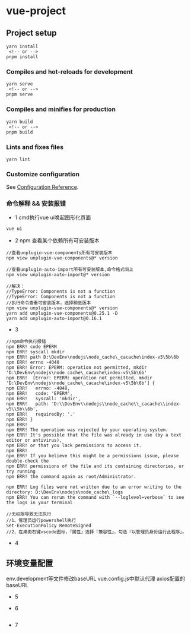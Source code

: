 # vue-project

## Project setup
```
yarn install
 <!-- or -->
pnpm install
```

### Compiles and hot-reloads for development
```
yarn serve
 <!-- or -->
pnpm serve
```

### Compiles and minifies for production
```
yarn build
 <!-- or -->
pnpm build
```

### Lints and fixes files
```
yarn lint
```

### Customize configuration
See [Configuration Reference](https://cli.vuejs.org/config/).

### 命令解释 && 安装报错
+ 1 cmd执行vue ui唤起图形化页面
```
vue ui
```

+ 2 npm 查看某个依赖所有可安装版本
```
//查看unplugin-vue-components所有可安装版本
npm view unplugin-vue-components@* version

//查看unplugin-auto-import所有可安装版本,命令格式同上
npm view unplugin-auto-import@* version

//解决：
//TypeError: Components is not a function
//TypeError: Components is not a function
//执行命令查看可安装版本，选择稍低版本
npm view unplugin-vue-components@* version
yarn add unplugin-vue-components@0.25.1 -D
yarn add unplugin-auto-import@0.16.1

```
+ 3
```
//npm命令执行报错
npm ERR! code EPERM
npm ERR! syscall mkdir
npm ERR! path D:\DevEnv\nodejs\node_cache\_cacache\index-v5\5b\6b
npm ERR! errno -4048
npm ERR! Error: EPERM: operation not permitted, mkdir 'D:\DevEnv\nodejs\node_cache\_cacache\index-v5\5b\6b'     
npm ERR!  [Error: EPERM: operation not permitted, mkdir 'D:\DevEnv\nodejs\node_cache\_cacache\index-v5\5b\6b'] {
npm ERR!   errno: -4048,
npm ERR!   code: 'EPERM',
npm ERR!   syscall: 'mkdir',
npm ERR!   path: 'D:\\DevEnv\\nodejs\\node_cache\\_cacache\\index-v5\\5b\\6b',
npm ERR!   requiredBy: '.'
npm ERR! }
npm ERR!
npm ERR! The operation was rejected by your operating system.
npm ERR! It's possible that the file was already in use (by a text editor or antivirus),
npm ERR! or that you lack permissions to access it.
npm ERR!
npm ERR! If you believe this might be a permissions issue, please double-check the
npm ERR! permissions of the file and its containing directories, or try running
npm ERR! the command again as root/Administrator.

npm ERR! Log files were not written due to an error writing to the directory: D:\DevEnv\nodejs\node_cache\_logs
npm ERR! You can rerun the command with `--loglevel=verbose` to see the logs in your terminal

//无权限导致无法执行
//1、管理员运行powershell执行 
Set-ExecutionPolicy RemoteSigned
//2、在桌面右键vscode图标，『属性』选择『兼容性』，勾选『以管理员身份运行此程序』。
```
+ 4

## 环境变量配置
 env.development等文件修改baseURL
 vue.config.js中默认代理
 axios配置的baseURL

+ 5

+ 6
```

```
+ 7
```

```


```

```